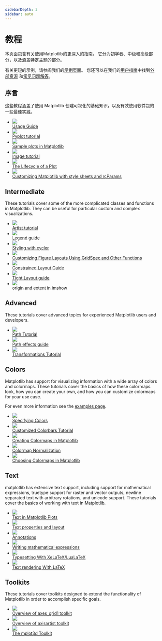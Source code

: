 ```yaml
---
sidebarDepth: 3
sidebar: auto
---
```


# 教程

本页面包含有关使用Matplotlib的更深入的指南。
它分为初学者、中级和高级部分，以及涵盖特定主题的部分。

有关更短的示例，请参阅我们的[示例页面](https://matplotlib.org/gallery/index.html)。
您还可以在我们的[用户指南](https://matplotlib.org/contents.html)中找到[外部资源](https://matplotlib.org/resources/index.html)
和[常见问题解答](https://matplotlib.org/faq/index.html)。

## 序言

这些教程涵盖了使用 Matplotlib 创建可视化的基础知识，以及有效使用软件包的一些最佳实践。

<div class="gallery-examples-list">
<ul>
<li>
  <div class="poster">
    <img src="https://matplotlib.org/_images/sphx_glr_usage_thumb.png" />
  </div>
  <div class="text">
    <a href="introductory/usage.html#sphx-glr-tutorials-introductory-usage-py">Usage Guide</a>
  </div>
</li>

<li>
  <div class="poster">
    <img src="https://matplotlib.org/_images/sphx_glr_pyplot_thumb.png" />
  </div>
  <div class="text">
    <a href="introductory/pyplot.html#sphx-glr-tutorials-introductory-pyplot-py">Pyplot tutorial</a>
  </div>
</li>

<li>
  <div class="poster">
    <img src="https://matplotlib.org/_images/sphx_glr_sample_plots_thumb.png" />
  </div>
  <div class="text">
    <a href="introductory/sample_plots.html#sphx-glr-tutorials-introductory-sample-plots-py">Sample plots in Matplotlib</a>
  </div>
</li>

<li>
  <div class="poster">
    <img src="https://matplotlib.org/_images/sphx_glr_images_thumb.png" />
  </div>
  <div class="text">
    <a href="introductory/images.html#sphx-glr-tutorials-introductory-images-py">Image tutorial</a>
  </div>
</li>

<li>
  <div class="poster">
    <img src="https://matplotlib.org/_images/sphx_glr_lifecycle_thumb.png" />
  </div>
  <div class="text">
    <a href="introductory/lifecycle.html#sphx-glr-tutorials-introductory-lifecycle-py">The Lifecycle of a Plot</a>
  </div>
</li>

<li>
  <div class="poster">
    <img src="https://matplotlib.org/_images/sphx_glr_customizing_thumb.png" />
  </div>
  <div class="text">
    <a href="introductory/customizing.html#sphx-glr-tutorials-introductory-customizing-py">Customizing Matplotlib with style sheets and rcParams</a>
  </div>
</li>
</ul>
</div>

## Intermediate

These tutorials cover some of the more complicated classes and functions
in Matplotlib. They can be useful for particular custom and complex
visualizations.


<div class="gallery-examples-list">
<ul>
<li>
  <div class="poster">
    <img src="https://matplotlib.org/_images/sphx_glr_artists_thumb.png" />
  </div>
  <div class="text">
    <a href="intermediate/artists.html#sphx-glr-tutorials-intermediate-artists-py">Artist tutorial</a>
  </div>
</li>

<li>
  <div class="poster">
    <img src="https://matplotlib.org/_images/sphx_glr_legend_guide_thumb.png" />
  </div>
  <div class="text">
    <a href="intermediate/legend_guide.html#sphx-glr-tutorials-intermediate-legend-guide-py">Legend guide</a>
  </div>
</li>

<li>
  <div class="poster">
    <img src="https://matplotlib.org/_images/sphx_glr_color_cycle_thumb.png" />
  </div>
  <div class="text">
    <a href="intermediate/color_cycle.html#sphx-glr-tutorials-intermediate-color-cycle-py">Styling with cycler</a>
  </div>
</li>

<li>
  <div class="poster">
    <img src="https://matplotlib.org/_images/sphx_glr_gridspec_thumb.png" />
  </div>
  <div class="text">
    <a href="intermediate/gridspec.html#sphx-glr-tutorials-intermediate-gridspec-py">Customizing Figure Layouts Using GridSpec and Other Functions</a>
  </div>
</li>

<li>
  <div class="poster">
    <img src="https://matplotlib.org/_images/sphx_glr_constrainedlayout_guide_thumb.png" />
  </div>
  <div class="text">
    <a href="intermediate/constrainedlayout_guide.html#sphx-glr-tutorials-intermediate-constrainedlayout-guide-py">Constrained Layout Guide</a>
  </div>
</li>

<li>
  <div class="poster">
    <img src="https://matplotlib.org/_images/sphx_glr_tight_layout_guide_thumb.png" />
  </div>
  <div class="text">
    <a href="intermediate/tight_layout_guide.html#sphx-glr-tutorials-intermediate-tight-layout-guide-py">Tight Layout guide</a>
  </div>
</li>

<li>
  <div class="poster">
    <img src="https://matplotlib.org/_images/sphx_glr_imshow_extent_thumb.png" />
  </div>
  <div class="text">
    <a href="intermediate/imshow_extent.html#sphx-glr-tutorials-intermediate-imshow-extent-py">origin and extent in imshow</a>
  </div>
</li>
</ul>
</div>

## Advanced

These tutorials cover advanced topics for experienced Matplotlib
users and developers.

<div class="gallery-examples-list">
<ul>
<li>
  <div class="poster">
    <img src="https://matplotlib.org/_images/sphx_glr_path_tutorial_thumb.png" />
  </div>
  <div class="text">
    <a href="advanced/path_tutorial.html#sphx-glr-tutorials-advanced-path-tutorial-py">Path Tutorial</a>
  </div>
</li>

<li>
  <div class="poster">
    <img src="https://matplotlib.org/_images/sphx_glr_patheffects_guide_thumb.png" />
  </div>
  <div class="text">
    <a href="advanced/patheffects_guide.html#sphx-glr-tutorials-advanced-patheffects-guide-py">Path effects guide</a>
  </div>
</li>

<li>
  <div class="poster">
    <img src="https://matplotlib.org/_images/sphx_glr_transforms_tutorial_thumb.png" />
  </div>
  <div class="text">
    <a href="advanced/transforms_tutorial.html#sphx-glr-tutorials-advanced-transforms-tutorial-py">Transformations Tutorial</a>
  </div>
</li>
</ul>
</div>

## Colors

Matplotlib has support for visualizing information with a wide array
of colors and colormaps. These tutorials cover the basics of how
these colormaps look, how you can create your own, and how you can
customize colormaps for your use case.

For even more information see the [examples page](https://pandas.pydata.org/pandas-docs/stable/gallery/index.html#color-examples).

<div class="gallery-examples-list">
<ul>
<li>
  <div class="poster">
    <img src="https://matplotlib.org/_images/sphx_glr_colors_thumb.png" />
  </div>
  <div class="text">
    <a href="colors/colors.html#sphx-glr-tutorials-colors-colors-py">Specifying Colors</a>
  </div>
</li>

<li>
  <div class="poster">
    <img src="https://matplotlib.org/_images/sphx_glr_colorbar_only_thumb.png" />
  </div>
  <div class="text">
    <a href="colors/colorbar_only.html#sphx-glr-tutorials-colors-colorbar-only-py">Customized Colorbars Tutorial</a>
  </div>
</li>

<li>
  <div class="poster">
    <img src="https://matplotlib.org/_images/sphx_glr_colormap-manipulation_thumb.png" />
  </div>
  <div class="text">
    <a href="colors/colormap-manipulation.html#sphx-glr-tutorials-colors-colormap-manipulation-py">Creating Colormaps in Matplotlib</a>
  </div>
</li>

<li>
  <div class="poster">
    <img src="https://matplotlib.org/_images/sphx_glr_colormapnorms_thumb.png" />
  </div>
  <div class="text">
    <a href="colors/colormapnorms.html#sphx-glr-tutorials-colors-colormapnorms-py">Colormap Normalization</a>
  </div>
</li>

<li>
  <div class="poster">
    <img src="https://matplotlib.org/_images/sphx_glr_colormaps_thumb.png" />
  </div>
  <div class="text">
    <a href="colors/colormaps.html#sphx-glr-tutorials-colors-colormaps-py">Choosing Colormaps in Matplotlib</a>
  </div>
</li>
</ul>
</div>

## Text

matplotlib has extensive text support, including support for
mathematical expressions, truetype support for raster and
vector outputs, newline separated text with arbitrary
rotations, and unicode support. These tutorials cover
the basics of working with text in Matplotlib.

<div class="gallery-examples-list">
<ul>
<li>
  <div class="poster">
    <img src="https://matplotlib.org/_images/sphx_glr_text_intro_thumb.png" />
  </div>
  <div class="text">
    <a href="text/text_intro.html#sphx-glr-tutorials-text-text-intro-py">Text in Matplotlib Plots</a>
  </div>
</li>

<li>
  <div class="poster">
    <img src="https://matplotlib.org/_images/sphx_glr_text_props_thumb.png" />
  </div>
  <div class="text">
    <a href="text/text_props.html#sphx-glr-tutorials-text-text-props-py">Text properties and layout</a>
  </div>
</li>

<li>
  <div class="poster">
    <img src="https://matplotlib.org/_images/sphx_glr_annotations_thumb.png" />
  </div>
  <div class="text">
    <a href="text/annotations.html#sphx-glr-tutorials-text-annotations-py">Annotations</a>
  </div>
</li>

<li>
  <div class="poster">
    <img src="https://matplotlib.org/_images/sphx_glr_mathtext_thumb.png" />
  </div>
  <div class="text">
    <a href="text/mathtext.html#sphx-glr-tutorials-text-mathtext-py">Writing mathematical expressions</a>
  </div>
</li>

<li>
  <div class="poster">
    <img src="https://matplotlib.org/_images/sphx_glr_pgf_thumb.png" />
  </div>
  <div class="text">
    <a href="text/pgf.html#sphx-glr-tutorials-text-pgf-py">Typesetting With XeLaTeX/LuaLaTeX</a>
  </div>
</li>

<li>
  <div class="poster">
    <img src="https://matplotlib.org/_images/sphx_glr_usetex_thumb.png" />
  </div>
  <div class="text">
    <a href="text/usetex.html#sphx-glr-tutorials-text-usetex-py">Text rendering With LaTeX</a>
  </div>
</li>
</ul>
</div>

## Toolkits

These tutorials cover toolkits designed to extend the functionality
of Matplotlib in order to accomplish specific goals.

<div class="gallery-examples-list">
<ul>
<li>
  <div class="poster">
    <img src="https://matplotlib.org/_images/sphx_glr_axes_grid_thumb.png" />
  </div>
  <div class="text">
    <a href="toolkits/axes_grid.html#sphx-glr-tutorials-toolkits-axes-grid-py">Overview of axes_grid1 toolkit</a>
  </div>
</li>

<li>
  <div class="poster">
    <img src="https://matplotlib.org/_images/sphx_glr_axisartist_thumb.png" />
  </div>
  <div class="text">
    <a href="toolkits/axisartist.html#sphx-glr-tutorials-toolkits-axisartist-py">Overview of axisartist toolkit</a>
  </div>
</li>

<li>
  <div class="poster">
    <img src="https://matplotlib.org/_images/sphx_glr_mplot3d_thumb.png" />
  </div>
  <div class="text">
    <a href="toolkits/mplot3d.html#sphx-glr-tutorials-toolkits-mplot3d-py">The mplot3d Toolkit</a>
  </div>
</li>
</ul>
</div>